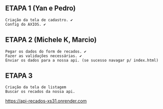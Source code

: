 ## ETAPA 1 (Yan e Pedro)

    Criação da tela de cadastro. ✔️
    Config do AXIOS. ✔️

## ETAPA 2 (Michele K, Marcio)

    Pegar os dados do form de recados. ✔️
    Fazer as validações necessárias. ✔️
    Enviar os dados para a nossa api. (se sucesso navagar p/ index.html)

## ETAPA 3

    Criação da tela de listagem
    Buscar os recados da nossa api.

https://api-recados-xs31.onrender.com
